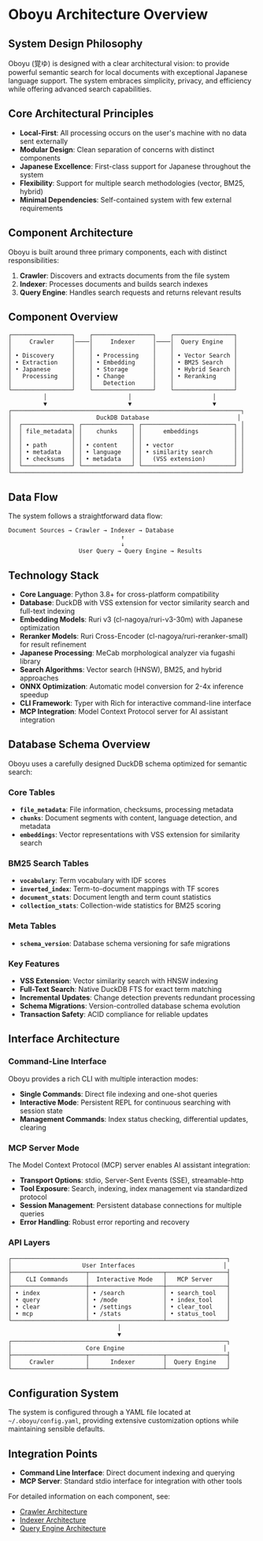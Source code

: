 # Oboyu Architecture Overview

## System Design Philosophy

Oboyu (覚ゆ) is designed with a clear architectural vision: to provide powerful semantic search for local documents with exceptional Japanese language support. The system embraces simplicity, privacy, and efficiency while offering advanced search capabilities.

## Core Architectural Principles

- **Local-First**: All processing occurs on the user's machine with no data sent externally
- **Modular Design**: Clean separation of concerns with distinct components
- **Japanese Excellence**: First-class support for Japanese throughout the system
- **Flexibility**: Support for multiple search methodologies (vector, BM25, hybrid)
- **Minimal Dependencies**: Self-contained system with few external requirements

## Component Architecture

Oboyu is built around three primary components, each with distinct responsibilities:

1. **Crawler**: Discovers and extracts documents from the file system
2. **Indexer**: Processes documents and builds search indexes
3. **Query Engine**: Handles search requests and returns relevant results

## Component Overview

```
┌─────────────────┐    ┌─────────────────┐    ┌─────────────────┐
│     Crawler     │────│     Indexer     │────│  Query Engine   │
│                 │    │                 │    │                 │
│ • Discovery     │    │ • Processing    │    │ • Vector Search │
│ • Extraction    │    │ • Embedding     │    │ • BM25 Search   │
│ • Japanese      │    │ • Storage       │    │ • Hybrid Search │
│   Processing    │    │ • Change        │    │ • Reranking     │
│                 │    │   Detection     │    │                 │
└─────────────────┘    └─────────────────┘    └─────────────────┘
          │                       │                       │
          ▼                       ▼                       ▼
┌─────────────────────────────────────────────────────────────────┐
│                        DuckDB Database                         │
│  ┌──────────────┐ ┌──────────────┐ ┌──────────────────────────┐ │
│  │ file_metadata│ │    chunks    │ │      embeddings          │ │
│  │              │ │              │ │                          │ │
│  │ • path       │ │ • content    │ │ • vector                 │ │
│  │ • metadata   │ │ • language   │ │ • similarity search      │ │
│  │ • checksums  │ │ • metadata   │ │   (VSS extension)        │ │
│  └──────────────┘ └──────────────┘ └──────────────────────────┘ │
└─────────────────────────────────────────────────────────────────┘
```

## Data Flow

The system follows a straightforward data flow:

```
Document Sources → Crawler → Indexer → Database
                                ↑
                                ↓
                    User Query → Query Engine → Results
```

## Technology Stack

- **Core Language**: Python 3.8+ for cross-platform compatibility
- **Database**: DuckDB with VSS extension for vector similarity search and full-text indexing
- **Embedding Models**: Ruri v3 (cl-nagoya/ruri-v3-30m) with Japanese optimization
- **Reranker Models**: Ruri Cross-Encoder (cl-nagoya/ruri-reranker-small) for result refinement
- **Japanese Processing**: MeCab morphological analyzer via fugashi library
- **Search Algorithms**: Vector search (HNSW), BM25, and hybrid approaches
- **ONNX Optimization**: Automatic model conversion for 2-4x inference speedup
- **CLI Framework**: Typer with Rich for interactive command-line interface
- **MCP Integration**: Model Context Protocol server for AI assistant integration

## Database Schema Overview

Oboyu uses a carefully designed DuckDB schema optimized for semantic search:

### Core Tables

- **`file_metadata`**: File information, checksums, processing metadata
- **`chunks`**: Document segments with content, language detection, and metadata
- **`embeddings`**: Vector representations with VSS extension for similarity search

### BM25 Search Tables  

- **`vocabulary`**: Term vocabulary with IDF scores
- **`inverted_index`**: Term-to-document mappings with TF scores
- **`document_stats`**: Document length and term count statistics
- **`collection_stats`**: Collection-wide statistics for BM25 scoring

### Meta Tables

- **`schema_version`**: Database schema versioning for safe migrations

### Key Features

- **VSS Extension**: Vector similarity search with HNSW indexing
- **Full-Text Search**: Native DuckDB FTS for exact term matching
- **Incremental Updates**: Change detection prevents redundant processing
- **Schema Migrations**: Version-controlled database schema evolution
- **Transaction Safety**: ACID compliance for reliable updates

## Interface Architecture

### Command-Line Interface

Oboyu provides a rich CLI with multiple interaction modes:

- **Single Commands**: Direct file indexing and one-shot queries
- **Interactive Mode**: Persistent REPL for continuous searching with session state
- **Management Commands**: Index status checking, differential updates, clearing

### MCP Server Mode

The Model Context Protocol (MCP) server enables AI assistant integration:

- **Transport Options**: stdio, Server-Sent Events (SSE), streamable-http
- **Tool Exposure**: Search, indexing, index management via standardized protocol
- **Session Management**: Persistent database connections for multiple queries
- **Error Handling**: Robust error reporting and recovery

### API Layers

```
┌─────────────────────────────────────────────────────────────┐
│                    User Interfaces                         │
├─────────────────────┬─────────────────────┬─────────────────┤
│    CLI Commands     │  Interactive Mode   │   MCP Server    │
├─────────────────────┼─────────────────────┼─────────────────┤
│ • index             │ • /search           │ • search_tool   │
│ • query             │ • /mode             │ • index_tool    │
│ • clear             │ • /settings         │ • clear_tool    │
│ • mcp               │ • /stats            │ • status_tool   │
└─────────────────────┴─────────────────────┴─────────────────┘
                               │
                               ▼
┌─────────────────────────────────────────────────────────────┐
│                     Core Engine                            │
├─────────────────────┬─────────────────────┬─────────────────┤
│     Crawler         │      Indexer        │  Query Engine   │
└─────────────────────┴─────────────────────┴─────────────────┘
```

## Configuration System

The system is configured through a YAML file located at `~/.oboyu/config.yaml`, providing extensive customization options while maintaining sensible defaults.

## Integration Points

- **Command Line Interface**: Direct document indexing and querying
- **MCP Server**: Standard stdio interface for integration with other tools

For detailed information on each component, see:
- [Crawler Architecture](crawler.md)
- [Indexer Architecture](indexer.md)
- [Query Engine Architecture](query.md)